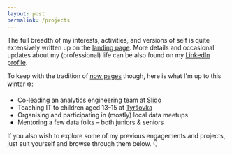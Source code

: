 ```yaml
---
layout: post
permalink: /projects
---
```


The full breadth of my interests, activities, and versions of self is quite extensively
written up on the [landing page](/). More details and occasional updates about my (professional)
life can be also found on my [LinkedIn profile](https://www.linkedin.com/in/kolacekm/).

To keep with the tradition of [now pages](https://nownownow.com/) though,
here is what I'm up to this winter ❄️:
- Co-leading an analytics engineering team at [Slido](https://www.slido.com/)
- Teaching IT to children aged 13–15 at [Tyršovka](https://www.tyrsovkakurim.cz/)
- Organising and participating in (mostly) local data meetups
- Mentoring a few data folks – both juniors & seniors

If you also wish to explore some of my previous engagements and projects,
just suit yourself and browse through them below. 👇
